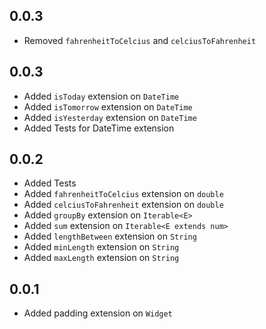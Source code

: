 ## 0.0.3

- Removed `fahrenheitToCelcius` and `celciusToFahrenheit`

## 0.0.3

- Added `isToday` extension on `DateTime`
- Added `isTomorrow` extension on `DateTime`
- Added `isYesterday` extension on `DateTime`
- Added Tests for DateTime extension

## 0.0.2

- Added Tests
- Added `fahrenheitToCelcius` extension on `double`
- Added `celciusToFahrenheit` extension on `double`
- Added `groupBy` extension on `Iterable<E>`
- Added `sum` extension on `Iterable<E extends num>`
- Added `lengthBetween` extension on `String`
- Added `minLength` extension on `String`
- Added `maxLength` extension on `String`

## 0.0.1

- Added padding extension on `Widget`
